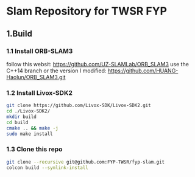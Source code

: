 # Slam Repository for TWSR FYP
## 1.Build
### 1.1 Install ORB-SLAM3
follow this websit:
<https://github.com/UZ-SLAMLab/ORB_SLAM3>
use the C++14 branch or the version I modified:
<https://github.com/HUANG-Haolun/ORB_SLAM3.git>
### 1.2 Install Livox-SDK2
```bash
git clone https://github.com/Livox-SDK/Livox-SDK2.git
cd ./Livox-SDK2/
mkdir build
cd build
cmake .. && make -j
sudo make install
```
### 1.3 Clone this repo
```bash
git clone --recursive git@github.com:FYP-TWSR/fyp-slam.git
colcon build --symlink-install
```